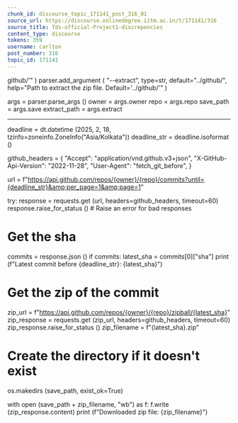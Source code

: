 ```yaml
---
chunk_id: discourse_topic_171141_post_316_01
source_url: https://discourse.onlinedegree.iitm.ac.in/t/171141/316
source_title: Tds-official-Project1-discrepencies
content_type: discourse
tokens: 359
username: carlton
post_number: 316
topic_id: 171141
---
```


github/'"
)
parser.add_argument (
 "--extract",
 type=str,
 default="../github/",
 help="Path to extract the zip file. Default='../github/'"
)

args = parser.parse_args ()
owner = args.owner
repo = args.repo
save_path = args.save
extract_path = args.extract

---

deadline = dt.datetime (2025, 2, 18, tzinfo=zoneinfo.ZoneInfo("Asia/Kolkata"))
deadline_str = deadline.isoformat ()

github_headers = {
 "Accept": "application/vnd.github.v3+json",
 "X-GitHub-Api-Version": "2022-11-28",
 "User-Agent": "fetch_git_before",
}

url = f"https://api.github.com/repos/{owner}/{repo}/commits?until={deadline_str}&amp;per_page=1&amp;page=1"

try:
 response = requests.get (url, headers=github_headers, timeout=60)
 response.raise_for_status () # Raise an error for bad responses

# Get the sha
 commits = response.json ()
 if commits:
 latest_sha = commits[0]["sha"]
 print (f"Latest commit before {deadline_str}: {latest_sha}")

# Get the zip of the commit
 zip_url = f"https://api.github.com/repos/{owner}/{repo}/zipball/{latest_sha}"
 zip_response = requests.get (zip_url, headers=github_headers, timeout=60)
 zip_response.raise_for_status ()
 zip_filename = f"{latest_sha}.zip"

# Create the directory if it doesn't exist
 os.makedirs (save_path, exist_ok=True)

with open (save_path + zip_filename, "wb") as f:
 f.write (zip_response.content)
 print (f"Downloaded zip file: {zip_filename}")
